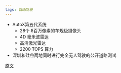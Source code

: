 ```yaml
---
tags: 自动驾驶
---
```




* AutoX第五代系统
  * <hu>28个</hu> 8百万像素的车规级摄像头
  * 4D 毫米波雷达
  * 高清激光雷达
  * <hu>2200 TOPS</hu> 算力
* <hu>深圳</hu>和<hu>硅谷</hu>两地同时进行完全无人驾驶的公开道路测试

[原文](https://mp.weixin.qq.com/s/5A6OQJa8MkICL8BzAOxQUw)


